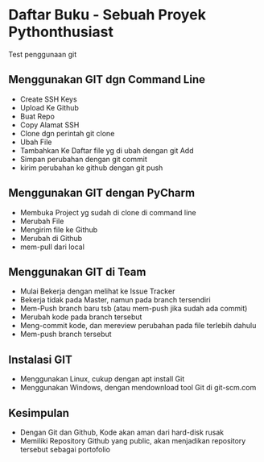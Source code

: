 # Daftar Buku - Sebuah Proyek Pythonthusiast
Test penggunaan git

## Menggunakan GIT dgn Command Line
- Create SSH Keys
- Upload Ke Github
- Buat Repo
- Copy Alamat SSH
- Clone dgn perintah git clone <alamat>
- Ubah File
- Tambahkan Ke Daftar file yg di ubah dengan git Add
- Simpan perubahan dengan git commit
- kirim perubahan ke github dengan git push

## Menggunakan GIT dengan PyCharm
- Membuka Project yg sudah di clone di command line
- Merubah File
- Mengirim file ke Github
- Merubah di Github
- mem-pull dari local

## Menggunakan GIT di Team
- Mulai Bekerja dengan melihat ke Issue Tracker
- Bekerja tidak pada Master, namun pada branch tersendiri
- Mem-Push branch baru tsb (atau mem-push jika sudah ada commit)
- Merubah kode pada branch tersebut
- Meng-commit kode, dan mereview perubahan pada file terlebih dahulu
- Mem-push branch tersebut

## Instalasi GIT
- Menggunakan Linux, cukup dengan apt install Git
- Menggunakan Windows, dengan mendownload tool Git di git-scm.com 

## Kesimpulan
- Dengan Git dan Github, Kode akan aman dari hard-disk rusak
- Memiliki Repository Github yang public, akan menjadikan repository tersebut sebagai portofolio
